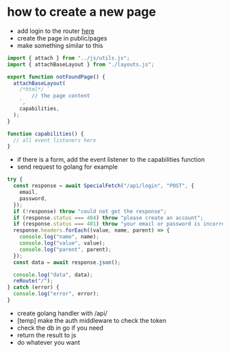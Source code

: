 # how to create a new page

- add login to the router [here](public/js/app.js#L5)
- create the page in public/pages
- make something similar to this

```js
import { attach } from "../js/utils.js";
import { attachBaseLayout } from "./layouts.js";

export function notFoundPage() {
  attachBaseLayout(
    /*html*/ `
        // the page content
    `,
    capabilities,
  );
}

function capabilities() {
  // all event listeners here
}
```

- if there is a form, add the event listener to the capabilities function
- send request to golang for example

```js
try {
  const response = await SpecialFetch("/api/login", "POST", {
    email,
    password,
  });
  if (!response) throw "could not get the response";
  if (response.status === 404) throw "please create an account";
  if (response.status === 401) throw "your email or password is incorrect";
  response.headers.forEach((value, name, parent) => {
    console.log("name", name);
    console.log("value", value);
    console.log("parent", parent);
  });
  const data = await response.json();

  console.log("data", data);
  reRoute("/");
} catch (error) {
  console.log("error", error);
}
```

- create golang handler with /api/<action name>
- [temp] make the auth middleware to check the token
- check the db in go if you need
- return the result to js
- do whatever you want

